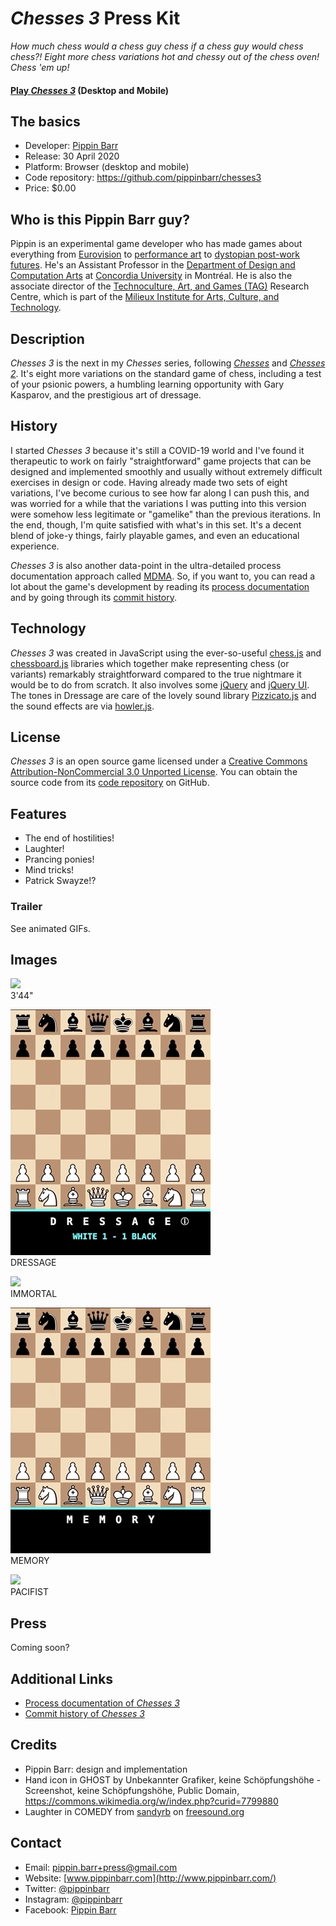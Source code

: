 # _Chesses 3_ Press Kit

_How much chess would a chess guy chess if a chess guy would chess chess?! Eight more chess variations hot and chessy out of the chess oven! Chess 'em up!_

#### [Play _Chesses 3_](https://pippinbarr.github.io/chesses3) (Desktop and Mobile)

## The basics

* Developer: [Pippin Barr](http://www.pippinbarr.com/)
* Release: 30 April 2020
* Platform: Browser (desktop and mobile)
* Code repository: https://github.com/pippinbarr/chesses3
* Price: $0.00

## Who is this Pippin Barr guy?

Pippin is an experimental game developer who has made games about everything from [Eurovision](http://www.pippinbarr.com/2012/03/27/epic-sax-game/) to [performance art](http://www.pippinbarr.com/2011/09/14/the-artist-is-present/) to [dystopian post-work futures](http://www.pippinbarr.com/games/2017/07/03/it-is-as-if-you-were-doing-work.html). He's an Assistant Professor in the [Department of Design and Computation Arts](http://www.concordia.ca/finearts/design.html) at [Concordia University](http://www.concordia.ca/) in Montréal. He is also the associate director of the [Technoculture, Art, and Games (TAG)](http://tag.hexagram.ca/) Research Centre, which is part of the [Milieux Institute for Arts, Culture, and Technology](http://milieux.concordia.ca/).

## Description

_Chesses 3_ is the next in my _Chesses_ series, following [_Chesses_](https://pippinbarr.github.io/chesses/) and [_Chesses 2_](https://pippinbarr.github.io/chesses2/). It's eight more variations on the standard game of chess, including a test of your psionic powers, a humbling learning opportunity with Gary Kasparov, and the prestigious art of dressage.

## History

I started _Chesses 3_ because it's still a COVID-19 world and I've found it therapeutic to work on fairly "straightforward" game projects that can be designed and implemented smoothly and usually without extremely difficult exercises in design or code. Having already made two sets of eight variations, I've become curious to see how far along I can push this, and was worried for a while that the variations I was putting into this version were somehow less legitimate or "gamelike" than the previous iterations. In the end, though, I'm quite satisfied with what's in this set. It's a decent blend of joke-y things, fairly playable games, and even an educational experience.

_Chesses 3_ is also another data-point in the ultra-detailed process documentation approach called [MDMA](http://www.gamesasresearch.com/mdma). So, if you want to, you can read a lot about the game's development by reading its [process documentation](https://github.com/pippinbarr/chesses3/blob/master/process/README.md) and by going through its [commit history](https://github.com/pippinbarr/chesses3/commits/master).

## Technology

_Chesses 3_ was created in JavaScript using the ever-so-useful [chess.js](https://github.com/jhlywa/chess.js) and [chessboard.js](https://chessboardjs.com/) libraries which together make representing chess (or variants) remarkably straightforward compared to the true nightmare it would be to do from scratch. It also involves some [jQuery](https://jquery.com/) and [jQuery UI](https://jqueryui.com/). The tones in Dressage are care of the lovely sound library [Pizzicato.js](https://alemangui.github.io/pizzicato/) and the sound effects are via [howler.js](https://howlerjs.com/).

## License

_Chesses 3_ is an open source game licensed under a [Creative Commons Attribution-NonCommercial 3.0 Unported License](http://creativecommons.org/licenses/by-nc/3.0/). You can obtain the source code from its [code repository](https://github.com/pippinbarr/chesses) on GitHub.

## Features

- The end of hostilities!
- Laughter!
- Prancing ponies!
- Mind tricks!
- Patrick Swayze!?

### Trailer

See animated GIFs.

## Images

![](images/chesses3-3-44.gif)  
3'44"

![](images/chesses3-dressage.gif)  
DRESSAGE

![](images/chesses3-immortal.gif)  
IMMORTAL

![](images/chesses3-memory.gif)  
MEMORY

![](images/chesses3-pacifist.gif)  
PACIFIST

## Press

Coming soon?

## Additional Links

- [Process documentation of _Chesses 3_](https://github.com/pippinbarr/chesses3/blob/master/process/README.md)
- [Commit history of _Chesses 3_](https://github.com/pippinbarr/chesses3/commits/master)

## Credits

* Pippin Barr: design and implementation
* Hand icon in GHOST by Unbekannter Grafiker, keine Schöpfungshöhe - Screenshot, keine Schöpfungshöhe, Public Domain, https://commons.wikimedia.org/w/index.php?curid=7799880
* Laughter in COMEDY from [sandyrb](https://freesound.org/people/sandyrb) on [freesound.org](https://freesound.org)

## Contact

* Email: [pippin.barr+press@gmail.com](mailto:pippin.barr+press@gmail.com)
* Website: [www.pippinbarr.com](http://www.pippinbarr.com/)
* Twitter: [@pippinbarr](https://www.twitter.com/pippinbarr)
* Instagram: [@pippinbarr](https://www.instagram.com/pippinbarr)
* Facebook: [Pippin Barr](http://www.facebook.com/pippin.barr)
